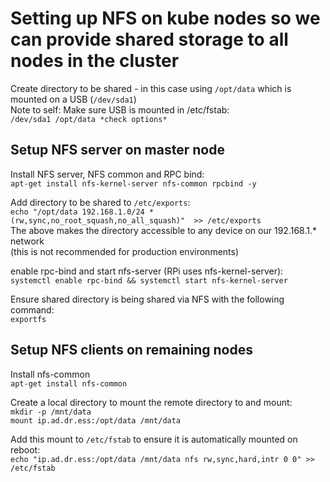 <h1>Setting up NFS on kube nodes so we can provide shared storage to all nodes in the cluster</h1>

Create directory to be shared - in this case using `/opt/data` which is mounted on a USB (`/dev/sda1`)<br/>
Note to self: Make sure USB is mounted in /etc/fstab:<br/>
`/dev/sda1 /opt/data *check options*`

<h2>Setup NFS server on master node</h2>

Install NFS server, NFS common and RPC bind:</br>
`apt-get install nfs-kernel-server nfs-common rpcbind -y`

Add directory to be shared to `/etc/exports`:</br>
`echo "/opt/data 192.168.1.0/24 *(rw,sync,no_root_squash,no_all_squash)"  >> /etc/exports`</br>
The above makes the directory accessible to any device on our 192.168.1.* network</br> (this is not recommended for production environments)

enable rpc-bind and start nfs-server (RPi uses nfs-kernel-server):</br>
`systemctl enable rpc-bind && systemctl start nfs-kernel-server`

Ensure shared directory is being shared via NFS with the following command:</br>
`exportfs`

<h2> Setup NFS clients on remaining nodes</h2>

Install nfs-common</br>
`apt-get install nfs-common`

Create a local directory to mount the remote directory to and mount:</br>
`mkdir -p /mnt/data`</br>
`mount ip.ad.dr.ess:/opt/data /mnt/data`

Add this mount to `/etc/fstab` to ensure it is automatically mounted on reboot:</br>
`echo "ip.ad.dr.ess:/opt/data /mnt/data nfs rw,sync,hard,intr 0 0" >> /etc/fstab`
